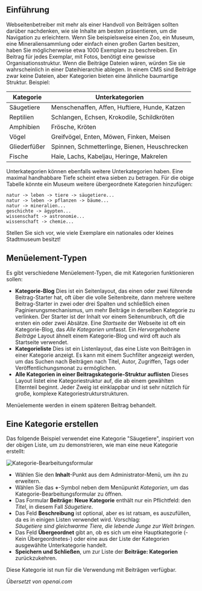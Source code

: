 <!-- Filename: J4.x:Getting_Started:_Adding_a_Category / Display title: Hinzufügen einer Kategorie  -->

## Einführung

Webseitenbetreiber mit mehr als einer Handvoll von Beiträgen sollten darüber nachdenken, wie sie Inhalte am besten präsentieren, um die Navigation zu erleichtern. Wenn Sie beispielsweise einen Zoo, ein Museum, eine Mineraliensammlung oder einfach einen großen Garten besitzen, haben Sie möglicherweise etwa 1000 Exemplare zu beschreiben. Ein Beitrag für jedes Exemplar, mit Fotos, benötigt eine gewisse Organisationsstruktur. Wenn die Beiträge Dateien wären, würden Sie sie wahrscheinlich in einer Dateihierarchie ablegen. In einem CMS sind Beiträge zwar keine Dateien, aber Kategorien bieten eine ähnliche baumartige Struktur. Beispiel:

| Kategorie  | Unterkategorien                         |
|------------|-----------------------------------------|
| Säugetiere | Menschenaffen, Affen, Huftiere, Hunde, Katzen |
| Reptilien  | Schlangen, Echsen, Krokodile, Schildkröten   |
| Amphibien  | Frösche, Kröten                           |
| Vögel      | Greifvögel, Enten, Möwen, Finken, Meisen   |
| Gliederfüßer| Spinnen, Schmetterlinge, Bienen, Heuschrecken |
| Fische     | Haie, Lachs, Kabeljau, Heringe, Makrelen    |

Unterkategorien können ebenfalls weitere Unterkategorien haben. Eine maximal handhabbare Tiefe scheint etwa sieben zu betragen. Für die obige Tabelle könnte ein Museum weitere übergeordnete Kategorien hinzufügen:

```text
natur -> leben -> tiere -> säugetiere...
natur -> leben -> pflanzen -> bäume...
natur -> mineralien...
geschichte -> ägypten...
wissenschaft -> astronomie...
wissenschaft -> chemie...
```

Stellen Sie sich vor, wie viele Exemplare ein nationales oder kleines Stadtmuseum besitzt!

## Menüelement-Typen

Es gibt verschiedene Menüelement-Typen, die mit Kategorien funktionieren sollen:

- **Kategorie-Blog** Dies ist ein Seitenlayout, das einen oder zwei führende
  Beitrag-Starter hat, oft über die volle Seitenbreite, dann mehrere weitere Beitrag-Starter 
  in zwei oder drei Spalten und schließlich einen Paginierungsmechanismus, um 
  mehr Beiträge in derselben Kategorie zu verlinken. Der Starter ist der Inhalt vor 
  einem Seitenumbruch, oft die ersten ein oder zwei Absätze. Eine *Startseite* der Webseite ist 
  oft ein Kategorie-Blog, das *Alle Kategorien* umfasst. Ein *Hervorgehobene Beiträge* 
  Layout ähnelt einem Kategorie-Blog und wird oft auch als Startseite verwendet.
- **Kategorieliste** Dies ist ein Listenlayout, das eine Liste von
  Beiträgen in einer Kategorie anzeigt. Es kann mit einem Suchfilter angezeigt werden, um
  das Suchen nach Beiträgen nach Titel, Autor, Zugriffen, Tags oder Veröffentlichungsmonat zu ermöglichen.
- **Alle Kategorien in einer Beitragskategorie-Struktur auflisten** Dieses Layout listet eine 
  Kategoriestruktur auf, die ab einem gewählten Elternteil beginnt. Jeder Zweig ist einklappbar und
  ist sehr nützlich für große, komplexe Kategoriestrukturstrukturen.

Menüelemente werden in einem späteren Beitrag behandelt.

## Eine Kategorie erstellen

Das folgende Beispiel verwendet eine Kategorie "Säugetiere", inspiriert von der obigen Liste, um zu demonstrieren, wie man eine neue Kategorie erstellt:

![Kategorie-Bearbeitungsformular](../../../en/images/getting-started/article-category-edit.png)

- Wählen Sie den **Inhalt**-Punkt aus dem Administrator-Menü, um ihn zu erweitern.
- Wählen Sie das **+**-Symbol neben dem Menüpunkt *Kategorien*, um das Kategorie-Bearbeitungsformular zu öffnen.
- Das Formular **Beiträge: Neue Kategorie** enthält nur ein Pflichtfeld: den *Titel*, in diesem Fall *Säugetiere*.
- Das Feld **Beschreibung** ist optional, aber es ist ratsam, es auszufüllen, da es in einigen Listen verwendet wird. Vorschlag:<br>
  *Säugetiere sind gleichwarme Tiere, die lebende Junge zur Welt bringen.*
- Das Feld **Übergeordnet** gibt an, ob es sich um eine Hauptkategorie (-Kein Übergeordnetes-) oder eine aus der Liste der Kategorien ausgewählte Unterkategorie handelt.
- **Speichern und Schließen**, um zur Liste der **Beiträge: Kategorien** zurückzukehren.

Diese Kategorie ist nun für die Verwendung mit Beiträgen verfügbar.

*Übersetzt von openai.com*

